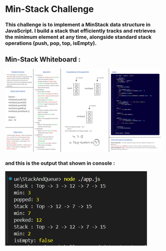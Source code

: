 # Min-Stack Challenge

### This challenge is to implement a MinStack data structure in JavaScript. I build a stack that efficiently tracks and retrieves the minimum element at any time, alongside standard stack operations (push, pop, top, isEmpty).

## Min-Stack Whiteboard :

![MinStackClass](../images/minStackFunction.png)

### and this is the output that shown in console :

![MinStackOutput](../images/minStackOutput.png)